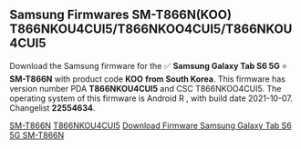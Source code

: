 <h2>Samsung Firmwares SM-T866N(KOO) T866NKOU4CUI5/T866NKOO4CUI5/T866NKOU4CUI5</h2>
Download the Samsung firmware for the ✅ <strong>Samsung Galaxy Tab S6 5G </strong> ⭐ <strong>SM-T866N</strong> with product code <strong>KOO</strong> <strong> from South Korea</strong>. This firmware has version number PDA <strong>T866NKOU4CUI5</strong> and CSC T866NKOO4CUI5. The operating system of this firmware is Android R , with build date 2021-10-07. Changelist <strong>22554634</strong>.


[SM-T866N](https://samfirm.shop/samsung/model/SM-T866N)
[T866NKOU4CUI5](https://samfirm.shop/samsung/pda/T866NKOU4CUI5)
[Download Firmware Samsung Galaxy Tab S6 5G SM-T866N](https://samfirm.shop/samsung/firmware/463271)

